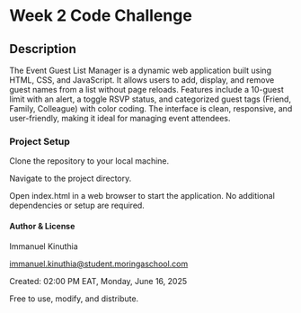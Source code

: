 # Week 2 Code Challenge

## Description

The Event Guest List Manager is a dynamic web application built using HTML, CSS, and JavaScript. It allows users to add, display, and remove guest names from a list without page reloads. Features include a 10-guest limit with an alert, a toggle RSVP status, and categorized guest tags (Friend, Family, Colleague) with color coding. The interface is clean, responsive, and user-friendly, making it ideal for managing event attendees.

### Project Setup

Clone the repository to your local machine.

Navigate to the project directory.

Open index.html in a web browser to start the application. No additional dependencies or setup are required.

#### Author & License

Immanuel Kinuthia

immanuel.kinuthia@student.moringaschool.com

Created: 02:00 PM EAT, Monday, June 16, 2025

Free to use, modify, and distribute.